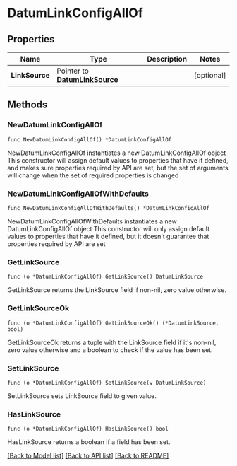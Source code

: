 # DatumLinkConfigAllOf

## Properties

Name | Type | Description | Notes
------------ | ------------- | ------------- | -------------
**LinkSource** | Pointer to [**DatumLinkSource**](DatumLinkSource.md) |  | [optional] 

## Methods

### NewDatumLinkConfigAllOf

`func NewDatumLinkConfigAllOf() *DatumLinkConfigAllOf`

NewDatumLinkConfigAllOf instantiates a new DatumLinkConfigAllOf object
This constructor will assign default values to properties that have it defined,
and makes sure properties required by API are set, but the set of arguments
will change when the set of required properties is changed

### NewDatumLinkConfigAllOfWithDefaults

`func NewDatumLinkConfigAllOfWithDefaults() *DatumLinkConfigAllOf`

NewDatumLinkConfigAllOfWithDefaults instantiates a new DatumLinkConfigAllOf object
This constructor will only assign default values to properties that have it defined,
but it doesn't guarantee that properties required by API are set

### GetLinkSource

`func (o *DatumLinkConfigAllOf) GetLinkSource() DatumLinkSource`

GetLinkSource returns the LinkSource field if non-nil, zero value otherwise.

### GetLinkSourceOk

`func (o *DatumLinkConfigAllOf) GetLinkSourceOk() (*DatumLinkSource, bool)`

GetLinkSourceOk returns a tuple with the LinkSource field if it's non-nil, zero value otherwise
and a boolean to check if the value has been set.

### SetLinkSource

`func (o *DatumLinkConfigAllOf) SetLinkSource(v DatumLinkSource)`

SetLinkSource sets LinkSource field to given value.

### HasLinkSource

`func (o *DatumLinkConfigAllOf) HasLinkSource() bool`

HasLinkSource returns a boolean if a field has been set.


[[Back to Model list]](../README.md#documentation-for-models) [[Back to API list]](../README.md#documentation-for-api-endpoints) [[Back to README]](../README.md)



